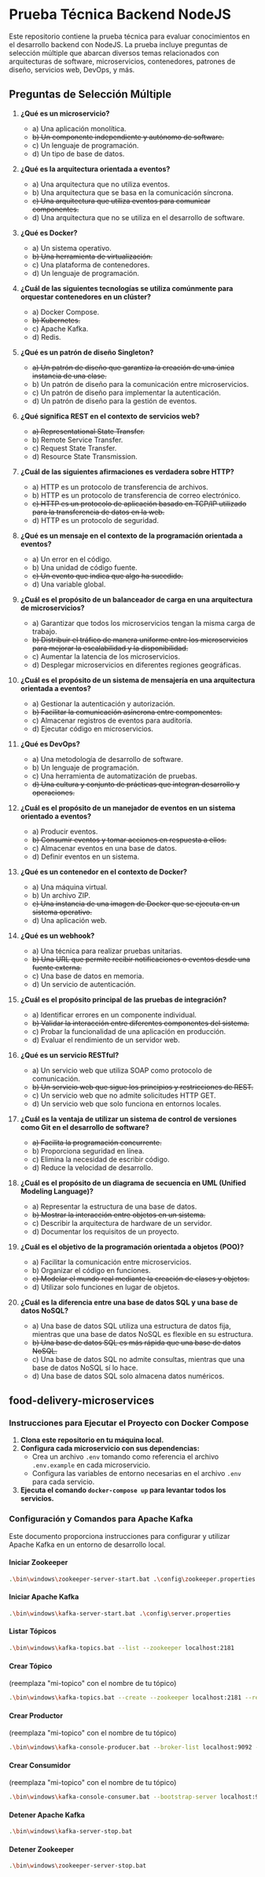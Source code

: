 # Prueba Técnica Backend NodeJS

Este repositorio contiene la prueba técnica para evaluar conocimientos en el desarrollo backend con NodeJS. La prueba incluye preguntas de selección múltiple que abarcan diversos temas relacionados con arquitecturas de software, microservicios, contenedores, patrones de diseño, servicios web, DevOps, y más.

## Preguntas de Selección Múltiple

1. **¿Qué es un microservicio?**
   - a) Una aplicación monolítica.
   - ~~b) Un componente independiente y autónomo de software.~~
   - c) Un lenguaje de programación.
   - d) Un tipo de base de datos.

2. **¿Qué es la arquitectura orientada a eventos?**
   - a) Una arquitectura que no utiliza eventos.
   - b) Una arquitectura que se basa en la comunicación síncrona.
   - ~~c) Una arquitectura que utiliza eventos para comunicar componentes.~~
   - d) Una arquitectura que no se utiliza en el desarrollo de software.

3. **¿Qué es Docker?**
   - a) Un sistema operativo.
   - ~~b) Una herramienta de virtualización.~~
   - c) Una plataforma de contenedores.
   - d) Un lenguaje de programación.

4. **¿Cuál de las siguientes tecnologías se utiliza comúnmente para orquestar contenedores en un clúster?**
   - a) Docker Compose.
   - ~~b) Kubernetes.~~
   - c) Apache Kafka.
   - d) Redis.

5. **¿Qué es un patrón de diseño Singleton?**
   - ~~a) Un patrón de diseño que garantiza la creación de una única instancia de una clase.~~
   - b) Un patrón de diseño para la comunicación entre microservicios.
   - c) Un patrón de diseño para implementar la autenticación.
   - d) Un patrón de diseño para la gestión de eventos.

6. **¿Qué significa REST en el contexto de servicios web?**
   - ~~a) Representational State Transfer.~~
   - b) Remote Service Transfer.
   - c) Request State Transfer.
   - d) Resource State Transmission.

7. **¿Cuál de las siguientes afirmaciones es verdadera sobre HTTP?**
   - a) HTTP es un protocolo de transferencia de archivos.
   - b) HTTP es un protocolo de transferencia de correo electrónico.
   - ~~c) HTTP es un protocolo de aplicación basado en TCP/IP utilizado para la transferencia de datos en la web.~~
   - d) HTTP es un protocolo de seguridad.

8. **¿Qué es un mensaje en el contexto de la programación orientada a eventos?**
   - a) Un error en el código.
   - b) Una unidad de código fuente.
   - ~~c) Un evento que indica que algo ha sucedido.~~
   - d) Una variable global.

9. **¿Cuál es el propósito de un balanceador de carga en una arquitectura de microservicios?**
   - a) Garantizar que todos los microservicios tengan la misma carga de trabajo.
   - ~~b) Distribuir el tráfico de manera uniforme entre los microservicios para mejorar la escalabilidad y la disponibilidad.~~
   - c) Aumentar la latencia de los microservicios.
   - d) Desplegar microservicios en diferentes regiones geográficas.

10. **¿Cuál es el propósito de un sistema de mensajería en una arquitectura orientada a eventos?**
    - a) Gestionar la autenticación y autorización.
    - ~~b) Facilitar la comunicación asíncrona entre componentes.~~
    - c) Almacenar registros de eventos para auditoría.
    - d) Ejecutar código en microservicios.

11. **¿Qué es DevOps?**
    - a) Una metodología de desarrollo de software.
    - b) Un lenguaje de programación.
    - c) Una herramienta de automatización de pruebas.
    - ~~d) Una cultura y conjunto de prácticas que integran desarrollo y operaciones.~~

12. **¿Cuál es el propósito de un manejador de eventos en un sistema orientado a eventos?**
    - a) Producir eventos.
    - ~~b) Consumir eventos y tomar acciones en respuesta a ellos.~~
    - c) Almacenar eventos en una base de datos.
    - d) Definir eventos en un sistema.

13. **¿Qué es un contenedor en el contexto de Docker?**
    - a) Una máquina virtual.
    - b) Un archivo ZIP.
    - ~~c) Una instancia de una imagen de Docker que se ejecuta en un sistema operativo.~~
    - d) Una aplicación web.

14. **¿Qué es un webhook?**
    - a) Una técnica para realizar pruebas unitarias.
    - ~~b) Una URL que permite recibir notificaciones o eventos desde una fuente externa.~~
    - c) Una base de datos en memoria.
    - d) Un servicio de autenticación.

15. **¿Cuál es el propósito principal de las pruebas de integración?**
    - a) Identificar errores en un componente individual.
    - ~~b) Validar la interacción entre diferentes componentes del sistema.~~
    - c) Probar la funcionalidad de una aplicación en producción.
    - d) Evaluar el rendimiento de un servidor web.

16. **¿Qué es un servicio RESTful?**
    - a) Un servicio web que utiliza SOAP como protocolo de comunicación.
    - ~~b) Un servicio web que sigue los principios y restricciones de REST.~~
    - c) Un servicio web que no admite solicitudes HTTP GET.
    - d) Un servicio web que solo funciona en entornos locales.

17. **¿Cuál es la ventaja de utilizar un sistema de control de versiones como Git en el desarrollo de software?**
    - ~~a) Facilita la programación concurrente.~~
    - b) Proporciona seguridad en línea.
    - c) Elimina la necesidad de escribir código.
    - d) Reduce la velocidad de desarrollo.

18. **¿Cuál es el propósito de un diagrama de secuencia en UML (Unified Modeling Language)?**
    - a) Representar la estructura de una base de datos.
    - ~~b) Mostrar la interacción entre objetos en un sistema.~~
    - c) Describir la arquitectura de hardware de un servidor.
    - d) Documentar los requisitos de un proyecto.

19. **¿Cuál es el objetivo de la programación orientada a objetos (POO)?**
    - a) Facilitar la comunicación entre microservicios.
    - b) Organizar el código en funciones.
    - ~~c) Modelar el mundo real mediante la creación de clases y objetos.~~
    - d) Utilizar solo funciones en lugar de objetos.

20. **¿Cuál es la diferencia entre una base de datos SQL y una base de datos NoSQL?**
    - a) Una base de datos SQL utiliza una estructura de datos fija, mientras que una base de datos NoSQL es flexible en su estructura.
    - ~~b) Una base de datos SQL es más rápida que una base de datos NoSQL.~~
    - c) Una base de datos SQL no admite consultas, mientras que una base de datos NoSQL sí lo hace.
    - d) Una base de datos SQL solo almacena datos numéricos.

## food-delivery-microservices

### Instrucciones para Ejecutar el Proyecto con Docker Compose

1. **Clona este repositorio en tu máquina local.**
2. **Configura cada microservicio con sus dependencias:**
   - Crea un archivo `.env` tomando como referencia el archivo `.env.example` en cada microservicio.
   - Configura las variables de entorno necesarias en el archivo `.env` para cada servicio.
3. **Ejecuta el comando `docker-compose up` para levantar todos los servicios.**

### Configuración y Comandos para Apache Kafka

Este documento proporciona instrucciones para configurar y utilizar Apache Kafka en un entorno de desarrollo local.

#### Iniciar Zookeeper

```bash
.\bin\windows\zookeeper-server-start.bat .\config\zookeeper.properties
```

#### Iniciar Apache Kafka

```bash
.\bin\windows\kafka-server-start.bat .\config\server.properties
```

#### Listar Tópicos

```bash
.\bin\windows\kafka-topics.bat --list --zookeeper localhost:2181
```

#### Crear Tópico

(reemplaza "mi-topico" con el nombre de tu tópico)

```bash
.\bin\windows\kafka-topics.bat --create --zookeeper localhost:2181 --replication-factor 1 --partitions 1 --topic mi-topico
```

#### Crear Productor

(reemplaza "mi-topico" con el nombre de tu tópico)

```bash
.\bin\windows\kafka-console-producer.bat --broker-list localhost:9092 --topic mi-topico
```

#### Crear Consumidor

(reemplaza "mi-topico" con el nombre de tu tópico)

```bash
.\bin\windows\kafka-console-consumer.bat --bootstrap-server localhost:9092 --topic mi-topico --from-beginning
```

#### Detener Apache Kafka

```bash
.\bin\windows\kafka-server-stop.bat
```

#### Detener Zookeeper

```bash
.\bin\windows\zookeeper-server-stop.bat
```
